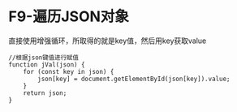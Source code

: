 # F9-遍历JSON对象

直接使用增强循环，所取得的就是key值，然后用key获取value

```
//根据json键值进行赋值
function jVal(json) {
    for (const key in json) {
        json[key] = document.getElementById(json[key]).value;
    }
    return json;
}
```